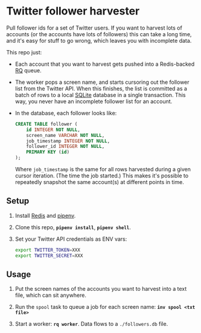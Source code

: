 
# Twitter follower harvester

Pull follower ids for a set of Twitter users. If you want to harvest lots of accounts (or the accounts have lots of followers) this can take a long time, and it's easy for stuff to go wrong, which leaves you with incomplete data.

This repo just:

- Each account that you want to harvest gets pushed into a Redis-backed [RQ](http://python-rq.org/) queue.

- The worker pops a screen name, and starts cursoring out the follower list from the Twitter API. When this finishes, the list is committed as a batch of rows to a local [SQLite](https://www.sqlite.org/index.html) database in a single transaction. This way, you never have an incomplete follower list for an account.

- In the database, each follower looks like:

    ```sql
    CREATE TABLE follower (
    	id INTEGER NOT NULL,
    	screen_name VARCHAR NOT NULL,
    	job_timestamp INTEGER NOT NULL,
    	follower_id INTEGER NOT NULL,
    	PRIMARY KEY (id)
    );
    ```

    Where `job_timestamp` is the same for all rows harvested during a given cursor iteration. (The time the job started.) This makes it's possible to repeatedly snapshot the same account(s) at different points in time.

## Setup

1. Install [Redis](https://redis.io/) and [pipenv](https://pipenv.readthedocs.io/en/latest/).

1. Clone this repo, **`pipenv install`**, **`pipenv shell`**.

1. Set your Twitter API credentials as ENV vars:

    ```bash
    export TWITTER_TOKEN=XXX
    export TWITTER_SECRET=XXX
    ```

## Usage

1. Put the screen names of the accounts you want to harvest into a text file, which can sit anywhere.

1. Run the `spool` task to queue a job for each screen name: **`inv spool <txt file>`**

1. Start a worker: **`rq worker`**. Data flows to a `./followers.db` file.
